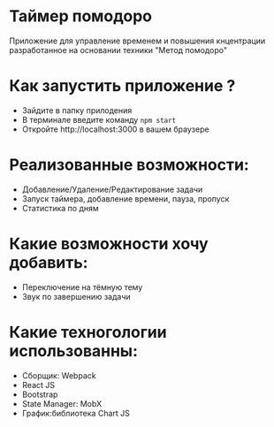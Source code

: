 # Таймер помодоро
Приложение для управление временем и повышения кнцентрации разработанное на основании техники "Метод помодоро"

# Как запустить приложение ?
<ul>
  <li>Зайдите в папку прилодения</li>
  <li>В терминале введите команду <code>npm start</code></li>
  <li>Откройте <a>http://localhost:3000</a> в вашем браузере</li>
</ul>

# Реализованные возможности: 
<ul>
  <li>Добавление/Удаление/Редактирование задачи</li>
  <li>Запуск таймера, добавление времени, пауза, пропуск</li>
  <li>Статистика по дням</li>
</ul>

# Какие возможности хочу добавить: 
<ul>
  <li>Переключение на тёмную тему</li>
  <li>Звук по завершению задачи</li>
</ul>

# Какие техногологии использованны: 
<ul>
  <li>Сборщик: Webpack</li>
  <li>React JS</li>
  <li>Bootstrap</li>
  <li>State Manager: MobX</li>
  <li>График:библиотека Chart JS</li>
</ul>
